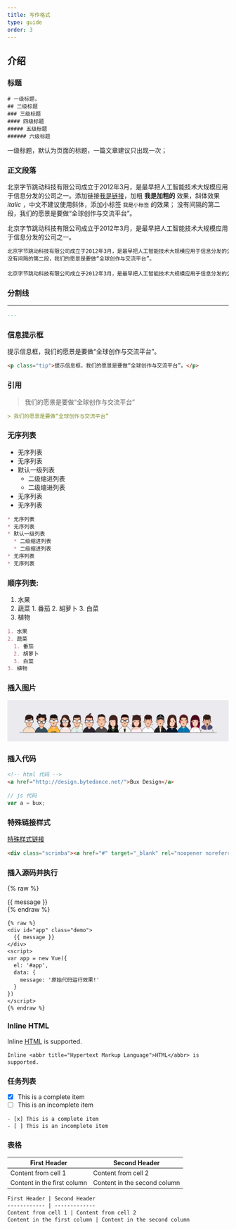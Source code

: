```yaml
---
title: 写作格式
type: guide
order: 3
---
```


## 介绍

### 标题

```
# 一级标题，
## 二级标题
### 三级标题
#### 四级标题
##### 五级标题
###### 六级标题
```

一级标题，默认为页面的标题，一篇文章建议只出现一次；


### 正文段落

北京字节跳动科技有限公司成立于2012年3月，是最早把人工智能技术大规模应用于信息分发的公司之一。添加链接[我是链接](#)，加粗 **我是加粗的** 效果，斜体效果  _italic_ ，中文不建议使用斜体，添加小标签 `我是小标签` 的效果；
没有间隔的第二段，我们的愿景是要做“全球创作与交流平台”。

北京字节跳动科技有限公司成立于2012年3月，是最早把人工智能技术大规模应用于信息分发的公司之一。

``` md
北京字节跳动科技有限公司成立于2012年3月，是最早把人工智能技术大规模应用于信息分发的公司之一。添加链接[我是链接](#)，加粗 **我是加粗的** 效果，斜体效果  _italic_ ，中文不建议使用斜体，添加小标签 `我是小标签` 的效果；
没有间隔的第二段，我们的愿景是要做“全球创作与交流平台”。

北京字节跳动科技有限公司成立于2012年3月，是最早把人工智能技术大规模应用于信息分发的公司之一。
```


### 分割线
---
``` md
---
```

### 信息提示框

<p class="tip">提示信息框，我们的愿景是要做“全球创作与交流平台”。</p>

``` html
<p class="tip">提示信息框，我们的愿景是要做“全球创作与交流平台”。</p>
```

### 引用
> 我们的愿景是要做“全球创作与交流平台”

``` md
> 我们的愿景是要做“全球创作与交流平台”
```

### 无序列表

  * 无序列表
  * 无序列表
  * 默认一级列表
    * 二级缩进列表
    * 二级缩进列表
  * 无序列表
  * 无序列表

``` md
* 无序列表
* 无序列表
* 默认一级列表
  * 二级缩进列表
  * 二级缩进列表
* 无序列表
* 无序列表
```


### 顺序列表:

  1. 水果
  2. 蔬菜
    1. 番茄
    2. 胡萝卜
    3. 白菜
  3. 植物

``` md
1. 水果
2. 蔬菜
  1. 番茄
  2. 胡萝卜
  3. 白菜
3. 植物
```



### 插入图片

![Component Tree](images/team.png)


### 插入代码

``` html
<!-- html 代码 -->
<a href="http://design.bytedance.net/">Bux Design</a>
```

``` js
// js 代码
var a = bux;
```

### 特殊链接样式

<div class="scrimba"><a href="#" target="_blank" rel="noopener noreferrer">特殊样式链接</a></div>

``` html
<div class="scrimba"><a href="#" target="_blank" rel="noopener noreferrer">特殊样式链接</a></div>
```


### 插入源码并执行

{% raw %}
<div id="app" class="demo">
  {{ message }}
</div>
<script>
var app = new Vue({
  el: '#app',
  data: {
    message: '原始代码运行效果!'
  }
})
</script>
{% endraw %}

```
{% raw %}
<div id="app" class="demo">
  {{ message }}
</div>
<script>
var app = new Vue({
  el: '#app',
  data: {
    message: '原始代码运行效果!'
  }
})
</script>
{% endraw %}
```

###  Inline HTML

Inline <abbr title="Hypertext Markup Language">HTML</abbr> is supported.

```
Inline <abbr title="Hypertext Markup Language">HTML</abbr> is supported.
```

### 任务列表

- [x] This is a complete item
- [ ] This is an incomplete item

```
- [x] This is a complete item
- [ ] This is an incomplete item
```

### 表格

First Header | Second Header
------------ | -------------
Content from cell 1 | Content from cell 2
Content in the first column | Content in the second column

```
First Header | Second Header
------------ | -------------
Content from cell 1 | Content from cell 2
Content in the first column | Content in the second column
```

